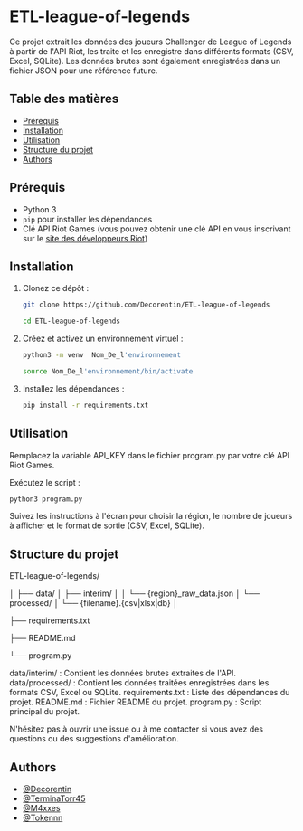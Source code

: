 # ETL-league-of-legends
 
Ce projet extrait les données des joueurs Challenger de League of Legends à partir de l'API Riot, les traite et les enregistre dans différents formats (CSV, Excel, SQLite). Les données brutes sont également enregistrées dans un fichier JSON pour une référence future.
 
## Table des matières
 
- [Prérequis](#prérequis)
- [Installation](#installation)
- [Utilisation](#utilisation)
- [Structure du projet](#structure-du-projet)
- [Authors](#Authors)
 
## Prérequis
 
- Python 3
- `pip` pour installer les dépendances
- Clé API Riot Games (vous pouvez obtenir une clé API en vous inscrivant sur le [site des développeurs Riot](https://developer.riotgames.com/))

 
## Installation
 
1. Clonez ce dépôt :
   ```sh
   git clone https://github.com/Decorentin/ETL-league-of-legends
   ```
   ```sh
   cd ETL-league-of-legends
   ```
 
2. Créez et activez un environnement virtuel :
   ```sh
   python3 -m venv  Nom_De_l'environnement
   ```
   ```sh
   source Nom_De_l'environnement/bin/activate 
   ````
 
3. Installez les dépendances :
   ```sh
   pip install -r requirements.txt
   ```
 
## Utilisation
Remplacez la variable API_KEY dans le fichier program.py par votre clé API Riot Games.
 
Exécutez le script :
 
```sh
python3 program.py
```
Suivez les instructions à l'écran pour choisir la région, le nombre de joueurs à afficher et le format de sortie (CSV, Excel, SQLite).
 
## Structure du projet
 
ETL-league-of-legends/

│
├── data/
│   ├── interim/
│   │   └── {region}_raw_data.json
│   └── processed/
│       └── {filename}.{csv|xlsx|db}
│

├── requirements.txt

├── README.md

└── program.py
 
data/interim/ : Contient les données brutes extraites de l'API.
data/processed/ : Contient les données traitées enregistrées dans les formats CSV, Excel ou SQLite.
requirements.txt : Liste des dépendances du projet.
README.md : Fichier README du projet.
program.py : Script principal du projet.
 
N'hésitez pas à ouvrir une issue ou à me contacter si vous avez des questions ou des suggestions d'amélioration.
 
 
## Authors
 
- [@Decorentin](https://github.com/Decorentin)
- [@TerminaTorr45](https://github.com/TerminaTorr45)
- [@M4xxes](https://github.com/M4xxes)
- [@Tokennn](https://github.com/Tokennn)